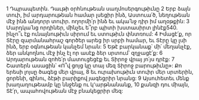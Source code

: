 1 Դպրապետին. Դաւթի օրհնութեան սաղմոսերգութիւնը
2 Երբ ձայն տուի, իմ արդարութեան համար լսեցիր ինձ, Աստուա՛ծ,
նեղութեան մէջ ինձ անդորր տուիր.
ողորմի՛ր ինձ եւ ակա՛նջ դիր իմ աղօթքին:
3 Մարդկա՛նց որդիներ, մինչեւ ե՞րբ պիտի խստասիրտ լինէք540.
ինչո՞ւ էք ունայնութիւն սիրում եւ ստութիւն փնտռում:
4 Իմացէ՛ք, որ Տէրը զարմանահրաշ գործեր արեց իր սրբի համար,
եւ Տէրը կը լսի ինձ, երբ օգնութեան կանչեմ նրան:
5 Եթէ բարկանաք՝ մի՛ մեղանչէք,
ձեր անկողնու մէջ ինչ էլ որ ասէք ձեր սրտում՝ զղջացէ՛ք:
6 Արդարութեան զոհե՛ր մատուցեցէք եւ Տիրոջ վրայ յո՛յս դրէք:
7 Շատերն ասացին՝ «Ո՞վ ցոյց կը տայ մեզ Տիրոջ բարութիւնը»:
Քո երեսի լոյսը ծագեց մեր վրայ,
8 եւ ուրախութիւն տուիր մեր սրտերին,
ցորենի, գինու, ձէթի բարիքով յագեցրիր նրանց:
9 Այսուհետեւ մենք խաղաղութեամբ կը ննջենք ու կ՚արթնանանք,
10 քանզի դու միայն, Տէ՛ր, ապահովութեան մէջ բնակեցրիր մեզ:
